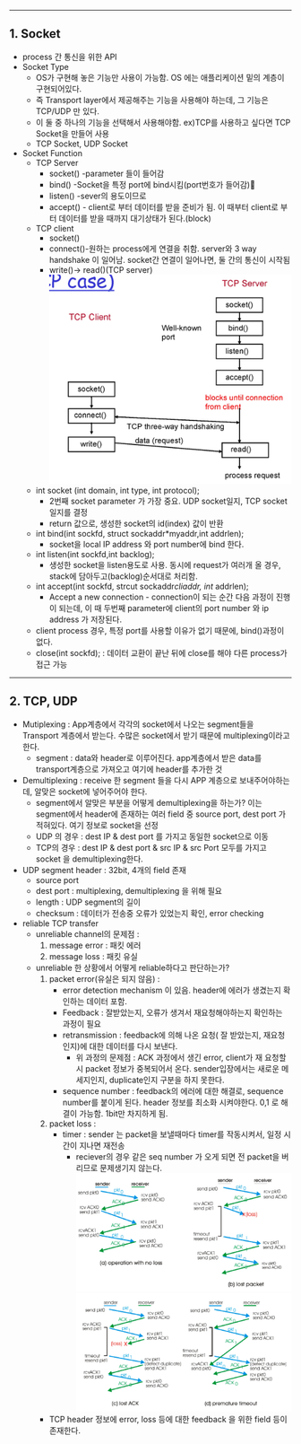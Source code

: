 ***
## 1. Socket
- process 간 통신을 위한 API
- Socket Type
	- OS가 구현해 놓은 기능만 사용이 가능함. OS 에는 애플리케이션 밑의 계층이 구현되어있다.
	- 즉 Transport layer에서 제공해주는 기능을 사용해야 하는데, 그 기능은 TCP/UDP 만 있다.
	- 이 둘 중 하나의 기능을 선택해서 사용해야함. ex)TCP를 사용하고 싶다면 TCP Socket을 만들어 사용
	- TCP Socket, UDP Socket
- Socket Function
	- TCP Server
		- socket() -parameter 들이 들어감
		- bind() -Socket을 특정 port에 bind시킴(port번호가 들어감)
		- listen() -sever의 용도이므로
		- accept() - client로 부터 데이터를 받을 준비가 됨. 이 때부터 client로 부터 데이터를 받을 때까지 대기상태가 된다.(block)
	- TCP client
		- socket()
		- connect()-원하는 process에게 연결을 취함. server와 3 way handshake 이 일어남. socket간 연결이 일어나면, 둘 간의 통신이 시작됨
		- write()-> read()(TCP server)![애플리케이션 계층-20250117202519217.webp](images%2F%EC%95%A0%ED%94%8C%EB%A6%AC%EC%BC%80%EC%9D%B4%EC%85%98%20%EA%B3%84%EC%B8%B5-20250117202519217.webp)
	- int socket (int domain, int type, int protocol); 
		- 2번째 socket parameter 가 가장 중요. UDP socket일지, TCP socket일지를 결정
		- return 값으로, 생성한 socket의 id(index) 값이 반환
	- int bind(int sockfd, struct sockaddr*myaddr,int addrlen);
		- socket을 local IP address 와 port number에 bind 한다.
	- int listen(int sockfd,int backlog); 
		- 생성한 socket을 listen용도로 사용. 동시에 request가 여러개 올 경우, stack에 담아두고(backlog)순서대로 처리함.
	- int accept(int sockfd, strcut sockaddr*cliaddr, int* addrlen);
		- Accept a new connection - connection이 되는 순간 다음 과정이 진행이 되는데, 이 때 두번째 parameter에 client의 port number 와 ip address 가 저장된다.
	- client process 경우, 특정 port를 사용할 이유가 없기 때문에, bind()과정이 없다.
	- close(int sockfd); : 데이터 교환이 끝난 뒤에 close를 해야 다른 process가 접근 가능
***
## 2. TCP, UDP
- Mutiplexing : App계층에서 각각의 socket에서 나오는 segment들을 Transport 계층에서 받는다. 수많은 socket에서 받기 때문에 multiplexing이라고 한다.
	- segment : data와 header로 이루어진다. app계층에서 받은 data를 transport계층으로 가져오고 여기에 header를 추가한 것
- Demultiplexing : receive 한 segment 들을 다시 APP 계층으로 보내주어야하는데, 알맞은 socket에 넣어주어야 한다. 
	- segment에서 알맞은 부분을 어떻게 demultiplexing을 하는가? 이는 segment에서 header에 존재하는 여러 field 중 source port, dest port 가 적혀있다. 여기 정보로  socket을 선정
	- UDP 의 경우 : dest IP & dest port 를 가지고 동일한 socket으로 이동
	- TCP의 경우 : dest IP & dest port & src IP & src Port 모두를 가지고 socket 을 demultiplexing한다.
 - UDP segment header : 32bit, 4개의 field 존재
	 - source port
	 - dest port : multiplexing, demultiplexing 을 위해 필요
	 - length : UDP segment의 길이
	 - checksum : 데이터가 전송중 오류가 있었는지 확인, error checking
- reliable TCP transfer 
	- unreliable channel의 문제점 : 
		1. message error : 패킷 에러
		2. message loss : 패킷 유실
	- unreliable 한 상황에서 어떻게 reliable하다고 판단하는가?
		1. packet error(유실은 되지 않음) : 
			- error detection mechanism 이 있음. header에 에러가 생겼는지 확인하는 데이터 포함.
			- Feedback : 잘받았는지, 오류가 생겨서 재요청해야하는지 확인하는 과정이 필요
			- retransmission : feedback에 의해 나온 요청( 잘 받았는지, 재요청인지)에 대한 데이터를 다시 보낸다.
				- 위 과정의 문제점 : ACK 과정에서 생긴 error, client가 재 요청할시 packet 정보가 중복되어서 온다. sender입장에서는 새로운 메세지인지, duplicate인지 구분을 하지 못한다.
			- sequence number : feedback의 에러에 대한 해결로, sequence number를 붙이게 된다. header 정보를 최소화 시켜야한다. 0,1 로 해결이 가능함. 1bit만 차지하게 됨.
		2. packet loss :
			- timer : sender 는 packet을 보낼때마다 timer를 작동시켜서, 일정 시간이 지나면 재전송
				- reciever의 경우 같은 seq number 가 오게 되면 전 packet을 버리므로 문제생기지 않는다. ![애플리케이션 계층-20250117202525642.webp](images%2F%EC%95%A0%ED%94%8C%EB%A6%AC%EC%BC%80%EC%9D%B4%EC%85%98%20%EA%B3%84%EC%B8%B5-20250117202525642.webp)![애플리케이션 계층-20250117202538956.webp](images%2F%EC%95%A0%ED%94%8C%EB%A6%AC%EC%BC%80%EC%9D%B4%EC%85%98%20%EA%B3%84%EC%B8%B5-20250117202538956.webp)
		- TCP header 정보에 error, loss 등에 대한 feedback 을 위한 field 등이 존재한다.
